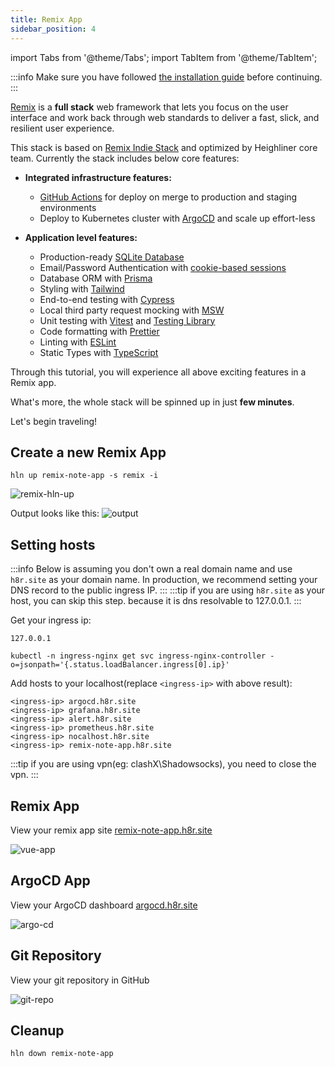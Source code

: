 ```yaml
---
title: Remix App
sidebar_position: 4
---
```


import Tabs from '@theme/Tabs';
import TabItem from '@theme/TabItem';

:::info
Make sure you have followed [the installation guide](/docs/getting_started/installation) before continuing.
:::

[Remix](https://remix.run/) is a **full stack** web framework that lets you focus on the user interface and work back through web standards to deliver a fast, slick, and resilient user experience. 

This stack is based on [Remix Indie Stack](https://github.com/remix-run/indie-stack) and optimized by Heighliner core team. Currently the stack includes below core features:

- **Integrated infrastructure features:**
  - [GitHub Actions](https://github.com/features/actions) for deploy on merge to production and staging environments
  - Deploy to Kubernetes cluster with [ArgoCD](https://argoproj.github.io/cd/) and scale up effort-less

- **Application level features:**
  - Production-ready [SQLite Database](https://sqlite.org)
  - Email/Password Authentication with [cookie-based sessions](https://remix.run/docs/en/v1/api/remix#createcookiesessionstorage)
  - Database ORM with [Prisma](https://prisma.io)
  - Styling with [Tailwind](https://tailwindcss.com/)
  - End-to-end testing with [Cypress](https://cypress.io)
  - Local third party request mocking with [MSW](https://mswjs.io)
  - Unit testing with [Vitest](https://vitest.dev) and [Testing Library](https://testing-library.com)
  - Code formatting with [Prettier](https://prettier.io)
  - Linting with [ESLint](https://eslint.org)
  - Static Types with [TypeScript](https://typescriptlang.org)

Through this tutorial, you will experience all above exciting features in a Remix app.

What's more, the whole stack will be spinned up in just **few minutes**.

Let's begin traveling!

## Create a new Remix App

```shell
hln up remix-note-app -s remix -i
```
![remix-hln-up](/img/docs/tutorial/remix/remix-hln-up.png)

Output looks like this:
![output](/img/docs/tutorial/spring-vue/create-output.png)

## Setting hosts
:::info
Below is assuming you don't own a real domain name and use `h8r.site` as your domain name.
In production, we recommend setting your DNS record to the public ingress IP.
:::
:::tip
if you are using `h8r.site` as your host, you can skip this step. because it is dns resolvable to 127.0.0.1.
:::

Get your ingress ip:
<Tabs>
  <TabItem value="localhost" label="Kind/Minikube" default>

  ```shell
  127.0.0.1
  ```

  </TabItem>
  <TabItem value="cloud" label="Cloud" >

  ```shell
  kubectl -n ingress-nginx get svc ingress-nginx-controller -o=jsonpath='{.status.loadBalancer.ingress[0].ip}'
  ```

  </TabItem>
</Tabs>

Add hosts to your localhost(replace `<ingress-ip>` with above result):
```
<ingress-ip> argocd.h8r.site
<ingress-ip> grafana.h8r.site
<ingress-ip> alert.h8r.site
<ingress-ip> prometheus.h8r.site
<ingress-ip> nocalhost.h8r.site
<ingress-ip> remix-note-app.h8r.site
```

:::tip
if you are using vpn(eg: clashX\Shadowsocks), you need to close the vpn.
:::

## Remix App
View your remix app site [remix-note-app.h8r.site](http://remix-note-app.h8r.site)

![vue-app](/img/docs/tutorial/spring-vue/vue-app.png)

## ArgoCD App
View your ArgoCD dashboard [argocd.h8r.site](http://argocd.h8r.site/)

![argo-cd](/img/docs/tutorial/spring-vue/argocd-app.png)

## Git Repository
View your git repository in GitHub

![git-repo](/img/docs/tutorial/spring-vue/git-repository.png)

## Cleanup
```shell
hln down remix-note-app
```
